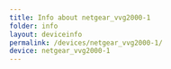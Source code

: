 ```yaml
---
title: Info about netgear_vvg2000-1
folder: info
layout: deviceinfo
permalink: /devices/netgear_vvg2000-1/
device: netgear_vvg2000-1
---
```

